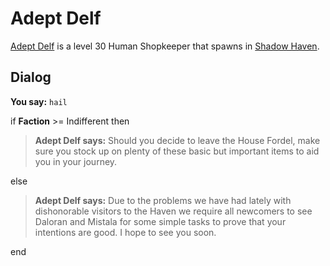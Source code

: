 # Adept Delf



[Adept Delf](/npc/150165) is a level 30 Human Shopkeeper that spawns in [Shadow Haven](/zone/150).



## Dialog

**You say:** `hail`



if **Faction** >= Indifferent then



>**Adept Delf says:** Should you decide to leave the House Fordel, make sure you stock up on plenty of these basic but important items to aid you in your journey.


else



>**Adept Delf says:** Due to the problems we have had lately with dishonorable visitors to the Haven we require all newcomers to see Daloran and Mistala for some simple tasks to prove that your intentions are good. I hope to see you soon.

end
